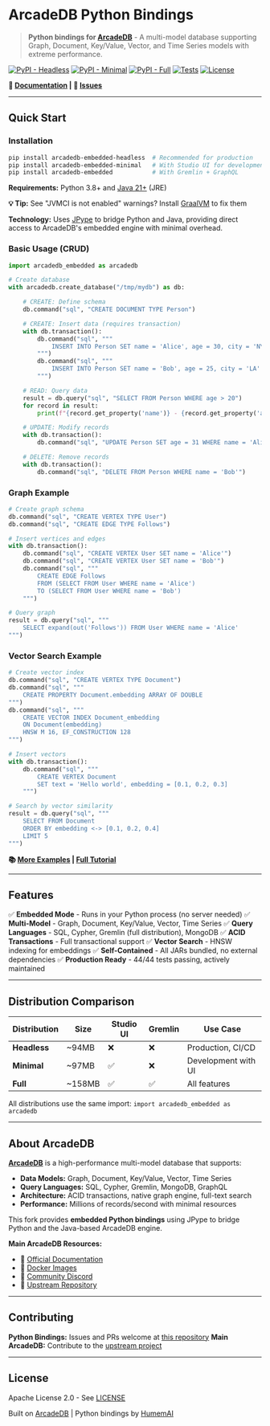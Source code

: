 # ArcadeDB Python Bindings

> **Python bindings for [ArcadeDB](https://github.com/ArcadeData/arcadedb)** - A multi-model database supporting Graph, Document, Key/Value, Vector, and Time Series models with extreme performance.

[![PyPI - Headless](https://img.shields.io/badge/PyPI-headless-blue)](https://pypi.org/project/arcadedb-embedded-headless/)
[![PyPI - Minimal](https://img.shields.io/badge/PyPI-minimal-blue)](https://pypi.org/project/arcadedb-embedded-minimal/)
[![PyPI - Full](https://img.shields.io/badge/PyPI-full-blue)](https://pypi.org/project/arcadedb-embedded/)
[![Tests](https://img.shields.io/badge/tests-44%2F44%20passing-brightgreen)](https://github.com/humemai/arcadedb-embedded-python/actions)
[![License](https://img.shields.io/badge/License-Apache%202.0-green.svg)](LICENSE)

**📖 [Documentation](https://humemai.github.io/arcadedb-embedded-python/) | 🐛 [Issues](https://github.com/humemai/arcadedb-embedded-python/issues)**

---

## Quick Start

### Installation

```bash
pip install arcadedb-embedded-headless  # Recommended for production
pip install arcadedb-embedded-minimal   # With Studio UI for development
pip install arcadedb-embedded           # With Gremlin + GraphQL
```

**Requirements:** Python 3.8+ and [Java 21+](https://adoptium.net/) (JRE)

**💡 Tip:** See "JVMCI is not enabled" warnings? Install [GraalVM](https://humemai.github.io/arcadedb-embedded-python/latest/getting-started/installation/#eliminate-polyglot-warnings-optional) to fix them

**Technology:** Uses [JPype](https://jpype.readthedocs.io/) to bridge Python and Java, providing direct access to ArcadeDB's embedded engine with minimal overhead.

### Basic Usage (CRUD)

```python
import arcadedb_embedded as arcadedb

# Create database
with arcadedb.create_database("/tmp/mydb") as db:

    # CREATE: Define schema
    db.command("sql", "CREATE DOCUMENT TYPE Person")

    # CREATE: Insert data (requires transaction)
    with db.transaction():
        db.command("sql", """
            INSERT INTO Person SET name = 'Alice', age = 30, city = 'NYC'
        """)
        db.command("sql", """
            INSERT INTO Person SET name = 'Bob', age = 25, city = 'LA'
        """)

    # READ: Query data
    result = db.query("sql", "SELECT FROM Person WHERE age > 20")
    for record in result:
        print(f"{record.get_property('name')} - {record.get_property('age')}")

    # UPDATE: Modify records
    with db.transaction():
        db.command("sql", "UPDATE Person SET age = 31 WHERE name = 'Alice'")

    # DELETE: Remove records
    with db.transaction():
        db.command("sql", "DELETE FROM Person WHERE name = 'Bob'")
```

### Graph Example

```python
# Create graph schema
db.command("sql", "CREATE VERTEX TYPE User")
db.command("sql", "CREATE EDGE TYPE Follows")

# Insert vertices and edges
with db.transaction():
    db.command("sql", "CREATE VERTEX User SET name = 'Alice'")
    db.command("sql", "CREATE VERTEX User SET name = 'Bob'")
    db.command("sql", """
        CREATE EDGE Follows
        FROM (SELECT FROM User WHERE name = 'Alice')
        TO (SELECT FROM User WHERE name = 'Bob')
    """)

# Query graph
result = db.query("sql", """
    SELECT expand(out('Follows')) FROM User WHERE name = 'Alice'
""")
```

### Vector Search Example

```python
# Create vector index
db.command("sql", "CREATE VERTEX TYPE Document")
db.command("sql", """
    CREATE PROPERTY Document.embedding ARRAY OF DOUBLE
""")
db.command("sql", """
    CREATE VECTOR INDEX Document_embedding
    ON Document(embedding)
    HNSW M 16, EF_CONSTRUCTION 128
""")

# Insert vectors
with db.transaction():
    db.command("sql", """
        CREATE VERTEX Document
        SET text = 'Hello world', embedding = [0.1, 0.2, 0.3]
    """)

# Search by vector similarity
result = db.query("sql", """
    SELECT FROM Document
    ORDER BY embedding <-> [0.1, 0.2, 0.4]
    LIMIT 5
""")
```

**📚 [More Examples](https://humemai.github.io/arcadedb-embedded-python/latest/examples/) | [Full Tutorial](https://humemai.github.io/arcadedb-embedded-python/latest/getting-started/quickstart/)**

---

## Features

✅ **Embedded Mode** - Runs in your Python process (no server needed)
✅ **Multi-Model** - Graph, Document, Key/Value, Vector, Time Series
✅ **Query Languages** - SQL, Cypher, Gremlin (full distribution), MongoDB
✅ **ACID Transactions** - Full transactional support
✅ **Vector Search** - HNSW indexing for embeddings
✅ **Self-Contained** - All JARs bundled, no external dependencies
✅ **Production Ready** - 44/44 tests passing, actively maintained

---

## Distribution Comparison

| Distribution | Size | Studio UI | Gremlin | Use Case |
|-------------|------|-----------|---------|----------|
| **Headless** | ~94MB | ❌ | ❌ | Production, CI/CD |
| **Minimal** | ~97MB | ✅ | ❌ | Development with UI |
| **Full** | ~158MB | ✅ | ✅ | All features |

All distributions use the same import: `import arcadedb_embedded as arcadedb`

---

## About ArcadeDB

**[ArcadeDB](https://github.com/ArcadeData/arcadedb)** is a high-performance multi-model database that supports:

- **Data Models:** Graph, Document, Key/Value, Vector, Time Series
- **Query Languages:** SQL, Cypher, Gremlin, MongoDB, GraphQL
- **Architecture:** ACID transactions, native graph engine, full-text search
- **Performance:** Millions of records/second with minimal resources

This fork provides **embedded Python bindings** using JPype to bridge Python and the Java-based ArcadeDB engine.

**Main ArcadeDB Resources:**
- 📖 [Official Documentation](https://docs.arcadedb.com)
- 🐳 [Docker Images](https://hub.docker.com/r/arcadedata/arcadedb)
- 💬 [Community Discord](https://discord.gg/w2Npx2B7hZ)
- 🔧 [Upstream Repository](https://github.com/ArcadeData/arcadedb)

---

## Contributing

**Python Bindings:** Issues and PRs welcome at [this repository](https://github.com/humemai/arcadedb-embedded-python/issues)
**Main ArcadeDB:** Contribute to the [upstream project](https://github.com/ArcadeData/arcadedb)

---

## License

Apache License 2.0 - See [LICENSE](LICENSE)

Built on [ArcadeDB](https://arcadedb.com) | Python bindings by [HumemAI](https://humem.ai)
